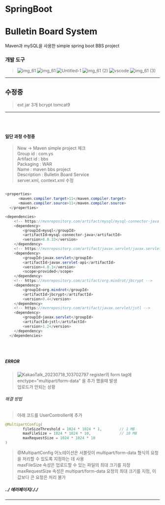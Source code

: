 # SpringBoot

<h1>Bulletin Board System</h1>

<p>
Maven과 mySQL을 사용한 simple spring boot BBS project
</p>

<h3>개발 도구</h3>

>  ![img_61](https://github.com/Mayhem-XD/Java/assets/116787370/80653f1d-6745-40e3-8af4-fc82d7d81518) ![img_61](https://github.com/Mayhem-XD/PyCo/assets/116787370/315f7972-a2df-4f8d-aeba-b889b50d0c5d) ![Untitled-1](https://github.com/Mayhem-XD/Java/assets/116787370/076d94a4-563d-4b9e-ac52-0509d22077e6)
> ![img_61 (2)](https://github.com/Mayhem-XD/Java/assets/116787370/8406f594-fb71-4cdc-80fd-ff72268cfcab)     ![vscode](https://github.com/Mayhem-XD/Java/assets/116787370/fbda9bcc-d200-448d-bca2-d1e142d45fcd)    ![img_61 (3)](https://github.com/Mayhem-XD/Java/assets/116787370/13a06fa8-7827-4a1c-a19f-7b23c25f4a4f)
> 
<hr>
<h2>수정중</h2>

> ext jar 3개
> bcrypt
> tomcat9
> 
<hr>
<br><br>

<h4>일단 과정 수정중</h4>

> New -> Maven simple project 체크 <br>
> Group id : com.ys <br>
> Artifact id : bbs <br>
> Packaging : WAR <br>
> Name : maven bbs project <br>
> Description : Bulletin Board Service <br>
> server.xml, context.xml 수정

~~~ java

<properties>
	  <maven.compiler.target>11</maven.compiler.target>
	  <maven.compiler.source>11</maven.compiler.source>
  </properties>

<dependencies>
	<!-- https://mvnrepository.com/artifact/mysql/mysql-connector-java -->
	<dependency>
	    <groupId>mysql</groupId>
	    <artifactId>mysql-connector-java</artifactId>
	    <version>8.0.33</version>
	</dependency>
	<!-- https://mvnrepository.com/artifact/javax.servlet/javax.servlet-api -->
	<dependency>
	    <groupId>javax.servlet</groupId>
	    <artifactId>javax.servlet-api</artifactId>
	    <version>4.0.1</version>
	    <scope>provided</scope>
	</dependency>
	<!-- https://mvnrepository.com/artifact/org.mindrot/jbcrypt -->
	<dependency>
	    <groupId>org.mindrot</groupId>
	    <artifactId>jbcrypt</artifactId>
	    <version>0.4</version>
	</dependency>
	<!-- https://mvnrepository.com/artifact/javax.servlet/jstl -->
	<dependency>
	    <groupId>javax.servlet</groupId>
	    <artifactId>jstl</artifactId>
	    <version>1.2</version>
	</dependency>
  </dependencies>

~~~


<br><br>

<h5>ERROR</h5>

> ![KakaoTalk_20230718_103702797](https://github.com/Mayhem-XD/Maven-BBS/assets/116787370/d738e981-5e9a-4d58-bceb-03d241b840e3)
> register의 form tag에 enctype="multipart/form-data" 을 추가 했을때 발생<br>
> 업로드가 안되는 상황

<h6>해결 방법</h6>

> 아래 코드를 UserController에 추가

~~~ java
@MultipartConfig(
		fileSizeThreshold = 1024 * 1024 * 1,		// 1 MB
		maxFileSize = 1024 * 1024 * 10,				// 10 MB
		maxRequestSize = 1024 * 1024 * 10
)
~~~

> @MultipartConfig 어노테이션은 서블릿이 multipart/form-data 형식의 요청을 처리할 수 있도록 지정하는 데 사용<br>
> maxFileSize 속성은 업로드할 수 있는 파일의 최대 크기를 지정<br>
> maxRequestSize 속성은 multipart/form-data 요청의 최대 크기를 지정, 이 값보다 큰 요청은 처리 불가

<h5>../ 에러페이지/././</h5>

<hr>




